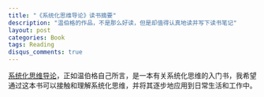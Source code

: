 ```yaml
---
title: "《系统化思维导论》读书摘要"
description: "温伯格的作品，不是那么好读，但是却值得认真地读并写下读书笔记"
layout: post
categories: Book
tags: Reading
disqus_comments: true
---
```


[系统化思维导论](http://book.douban.com/subject/1137278/)，正如温伯格自己所言，是一本有关系统化思维的入门书，我希望通过这本书可以接触和理解系统化思维，并将其逐步地应用到日常生活和工作中。

